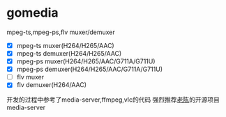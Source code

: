 # gomedia
 mpeg-ts,mpeg-ps,flv muxer/demuxer

- [x] mpeg-ts muxer(H264/H265/AAC)
- [x] mpeg-ts demuxer(H264/H265/AAC)
- [x] mpeg-ps muxer(H264/H265/AAC/G711A/G711U)
- [x] mpeg-ps demuxer(H264/H265/AAC/G711A/G711U)
- [ ] flv muxer
- [x] flv demuxer(H264/AAC)

开发的过程中参考了media-server,ffmpeg,vlc的代码
强烈推荐[老陈](https://github.com/ireader/media-server)的开源项目media-server  



  
